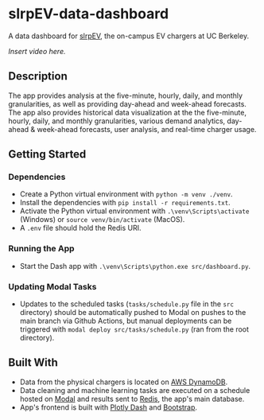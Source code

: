 # slrpEV-data-dashboard
A data dashboard for [slrpEV](https://sites.google.com/berkeley.edu/slrpev), the on-campus EV chargers at UC Berkeley.

*Insert video here.*

## Description
The app provides analysis at the five-minute, hourly, daily, and monthly granularities, as well as providing day-ahead and week-ahead forecasts. The app also provides historical data visualization at the the five-minute, hourly, daily, and monthly granularities, various demand analytics, day-ahead & week-ahead forecasts, user analysis, and real-time charger usage. 

## Getting Started 

### Dependencies
- Create a Python virtual environment with `python -m venv ./venv`.
- Install the dependencies with `pip install -r requirements.txt`.
- Activate the Python virtual environment with `.\venv\Scripts\activate` (Windows) or `source venv/bin/activate` (MacOS).
- A `.env` file should hold the Redis URI. 

### Running the App
- Start the Dash app with `.\venv\Scripts\python.exe src/dashboard.py`.

### Updating Modal Tasks
- Updates to the scheduled tasks (`tasks/schedule.py` file in the `src` directory) should be automatically pushed to Modal on pushes to the main branch via Github Actions, but manual deployments can be triggered with `modal deploy src/tasks/schedule.py` (ran from the root directory). 


## Built With
- Data from the physical chargers is located on [AWS DynamoDB](https://aws.amazon.com/dynamodb/).
- Data cleaning and machine learning tasks are executed on a schedule hosted on [Modal](https://modal.com) and results sent to [Redis](https://redis.io/), the app's main database.
- App's frontend is built with [Plotly Dash](https://dash.plotly.com/) and [Bootstrap](https://getbootstrap.com/). 

